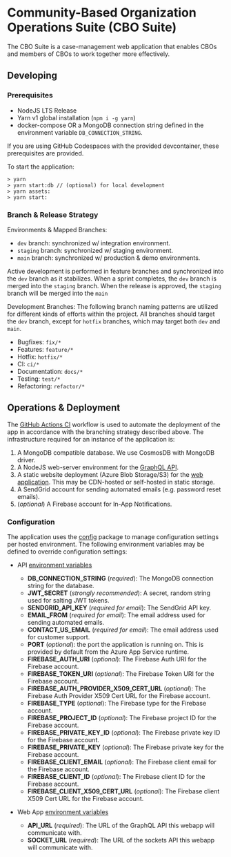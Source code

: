 # Community-Based Organization Operations Suite (CBO Suite)

The CBO Suite is a case-management web application that enables CBOs and members of CBOs to work together more effectively.

## Developing

### Prerequisites

- NodeJS LTS Release
- Yarn v1 global installation (`npm i -g yarn`)
- docker-compose OR a MongoDB connection string defined in the environment variable `DB_CONNECTION_STRING`.

If you are using GitHub Codespaces with the provided devcontainer, these prerequisites are provided.

To start the application:

    > yarn
    > yarn start:db // (optional) for local development
    > yarn assets:
    > yarn start:

### Branch & Release Strategy

Environments & Mapped Branches:

- `dev` branch: synchronized w/ integration environment.
- `staging` branch: synchronized w/ staging environment.
- `main` branch: synchronized w/ production & demo environments.

Active development is performed in feature branches and synchronized into the `dev` branch as it stabilizes. When a sprint completes, the `dev` branch is merged into the `staging` branch. When the release is approved, the `staging` branch will be merged into the `main`

Development Branches:
The following branch naming patterns are utilized for different kinds of efforts within the project. All branches should target the `dev` branch, except for `hotfix` branches, which may target both `dev` and `main`.

- Bugfixes: `fix/*`
- Features: `feature/*`
- Hotfix: `hotfix/*`
- CI: `ci/*`
- Documentation: `docs/*`
- Testing: `test/*`
- Refactoring: `refactor/*`

## Operations & Deployment

The [GitHub Actions CI](.github/workflows/ci.yml) workflow is used to automate the deployment of the app in accordance with the branching strategy described above. The infrastructure required for an instance of the application is:

1. A MongoDB compatible database. We use CosmosDB with MongoDB driver.
2. A NodeJS web-server environment for the [GraphQL API](packages/api).
3. A static website deployment (Azure Blob Storage/S3) for the [web application](packages/webapp). This may be CDN-hosted or self-hosted in static storage.
4. A SendGrid account for sending automated emails (e.g. password reset emails).
5. (_optional_) A Firebase account for In-App Notifications.

### Configuration

The application uses the [config](npm.im/config) package to manage configuration settings per hosted environment. The following environment variables may be defined to override configuration settings:

- API [environment variables](packages/api/config/custom-environment-variables.md)

  - **DB_CONNECTION_STRING** (_required_): The MongoDB connection string for the database.
  - **JWT_SECRET** (_strongly recommended_): A secret, random string used for salting JWT tokens.
  - **SENDGRID_API_KEY** (_required for email_): The SendGrid API key.
  - **EMAIL_FROM** (_required for email_): The email address used for sending automated emails.
  - **CONTACT_US_EMAIL** (_required for email_): The email address used for customer support.
  - **PORT** (_optional_): the port the application is running on. This is provided by default from the Azure App Service runtime.
  - **FIREBASE_AUTH_URI** (_optional_): The Firebase Auth URI for the Firebase account.
  - **FIREBASE_TOKEN_URI** (_optional_): The Firebase Token URI for the Firebase account.
  - **FIREBASE_AUTH_PROVIDER_X509_CERT_URL** (_optional_): The Firebase Auth Provider X509 Cert URL for the Firebase account.
  - **FIREBASE_TYPE** (_optional_): The Firebase type for the Firebase account.
  - **FIREBASE_PROJECT_ID** (_optional_): The Firebase project ID for the Firebase account.
  - **FIREBASE_PRIVATE_KEY_ID** (_optional_): The Firebase private key ID for the Firebase account.
  - **FIREBASE_PRIVATE_KEY** (_optional_): The Firebase private key for the Firebase account.
  - **FIREBASE_CLIENT_EMAIL** (_optional_): The Firebase client email for the Firebase account.
  - **FIREBASE_CLIENT_ID** (_optional_): The Firebase client ID for the Firebase account.
  - **FIREBASE_CLIENT_X509_CERT_URL** (_optional_): The Firebase client X509 Cert URL for the Firebase account.

- Web App [environment variables](packages/webapp/config/custom-environment-variables.md)
  - **API_URL** (_required_): The URL of the GraphQL API this webapp will communicate with.
  - **SOCKET_URL** (_required_): The URL of the sockets API this webapp will communicate with.
